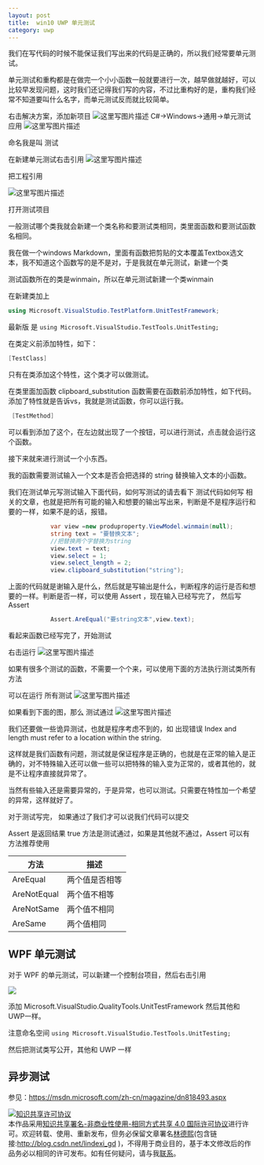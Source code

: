 ```yaml
---
layout: post
title:  win10 UWP 单元测试 
category: uwp 
---
```


我们在写代码的时候不能保证我们写出来的代码是正确的，所以我们经常要单元测试。
<!--more-->

<div id="toc"></div>

单元测试和重构都是在做完一个小小函数一般就要进行一次，越早做就越好，可以比较早发现问题，这时我们还记得我们写的内容，不过比重构好的是，重构我们经常不知道要叫什么名字，而单元测试反而就比较简单。

右击解决方案，添加新项目
![这里写图片描述](http://img.blog.csdn.net/20160221134353215)
C#->Windows->通用->单元测试应用
![这里写图片描述](http://img.blog.csdn.net/20160221134516798)

命名我是叫 测试

在新建单元测试右击引用
![这里写图片描述](http://img.blog.csdn.net/20160221134604919)

把工程引用

![这里写图片描述](http://img.blog.csdn.net/20160221134652691)

打开测试项目

一般测试哪个类我就会新建一个类名称和要测试类相同，类里面函数和要测试函数名相同。

我在做一个windows Markdown，里面有函数把剪贴的文本覆盖Textbox选文本，我不知道这个函数写的是不是对，于是我就在单元测试，新建一个类

测试函数所在的类是winmain，所以在单元测试新建一个类winmain

在新建类加上

```csharp
using Microsoft.VisualStudio.TestPlatform.UnitTestFramework;
```

最新版 是 `using Microsoft.VisualStudio.TestTools.UnitTesting;`

在类定义前添加特性，如下：

```csharp
[TestClass]
```

只有在类添加这个特性，这个类才可以做测试。

在类里面加函数 clipboard_substitution
函数需要在函数前添加特性，如下代码。添加了特性就是告诉vs，我就是测试函数，你可以运行我。

```csharp
 [TestMethod]
```

可以看到添加了这个，在左边就出现了一个按钮，可以进行测试，点击就会运行这个函数。

接下来就来进行测试一个小东西。

我的函数需要测试输入一个文本是否会把选择的 string 替换输入文本的小函数。

我们在测试单元写测试输入下面代码，如何写测试的请去看下 测试代码如何写 相关的文章，也就是把所有可能的输入和想要的输出写出来，判断是不是程序运行和要的一样，如果不是的话，报错。

```csharp
            var view =new produproperty.ViewModel.winmain(null);
            string text = "要替换文本";
            //把替换两个字替换为string
            view.text = text;
            view.select = 1;
            view.select_length = 2;
            view.clipboard_substitution("string");
```
上面的代码就是谢输入是什么，然后就是写输出是什么，判断程序的运行是否和想要的一样。判断是否一样，可以使用 Assert ，现在输入已经写完了，
然后写 Assert

```csharp
            Assert.AreEqual("要string文本",view.text);
```

看起来函数已经写完了，开始测试

右击运行
![这里写图片描述](http://img.blog.csdn.net/20160221135932877)

如果有很多个测试的函数，不需要一个个来，可以使用下面的方法执行测试类所有方法

可以在运行 所有测试
![这里写图片描述](http://img.blog.csdn.net/20160221140009378)

如果看到下面的图，那么
测试通过
![这里写图片描述](http://img.blog.csdn.net/20160221140153722)

我们还要做一些诡异测试，也就是程序考虑不到的，如
出现错误 Index and length must refer to a location within the string.

这样就是我们函数有问题，测试就是保证程序是正确的，也就是在正常的输入是正确的，对不特殊输入还可以做一些可以把特殊的输入变为正常的，或者其他的，就是不让程序直接就异常了。

当然有些输入还是需要异常的，于是异常，也可以测试。只需要在特性加一个希望的异常，这样就好了。

对于测试写完，
如果通过了我们才可以说我们代码可以提交

Assert 是返回结果 true 方法是测试通过，如果是其他就不通过，Assert 可以有方法推荐使用

|方法|描述|
|--|--|
|AreEqual|两个值是否相等|
|AreNotEqual|两个值不相等|
|AreNotSame|两个值不相同|
|AreSame|两个值相同|


## WPF 单元测试

对于 WPF 的单元测试，可以新建一个控制台项目，然后右击引用

![](https://ooo.0o0.ooo/2017/02/07/58998e2e7d476.jpg)

添加 Microsoft.VisualStudio.QualityTools.UnitTestFramework 然后其他和UWP一样。

注意命名空间 `using Microsoft.VisualStudio.TestTools.UnitTesting;`

然后把测试类写公开，其他和 UWP 一样


## 异步测试

参见：https://msdn.microsoft.com/zh-cn/magazine/dn818493.aspx


<a rel="license" href="http://creativecommons.org/licenses/by-nc-sa/4.0/"><img alt="知识共享许可协议" style="border-width:0" src="https://licensebuttons.net/l/by-nc-sa/4.0/88x31.png" /></a><br />本作品采用<a rel="license" href="http://creativecommons.org/licenses/by-nc-sa/4.0/">知识共享署名-非商业性使用-相同方式共享 4.0 国际许可协议</a>进行许可。欢迎转载、使用、重新发布，但务必保留文章署名[林德熙](http://blog.csdn.net/lindexi_gd)(包含链接:http://blog.csdn.net/lindexi_gd )，不得用于商业目的，基于本文修改后的作品务必以相同的许可发布。如有任何疑问，请与我[联系](mailto:lindexi_gd@163.com)。




